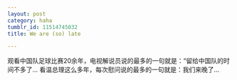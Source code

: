 ```yaml
---
layout: post
category: haha
tumblr_id: 11514745032
title: We are (so) late

---
```


观看中国队足球比赛20余年，电视解说员说的最多的一句就是：“留给中国队的时间不多了...
看温总理这么多年，每次慰问说的最多的一句就是：我们来晚了...

